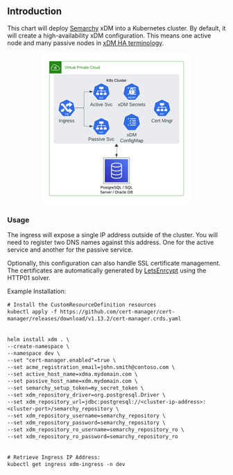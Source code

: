 ## Introduction
This chart will deploy [Semarchy](https://semarchy.com) xDM into a Kubernetes cluster. By default, it will create a high-availability xDM configuration. This means one active node and many passive nodes in [xDM HA terminology](https://www.semarchy.com/doc/semarchy-xdm/xdm/5.3/Install/high-availability.html).

<p align="center">
<img src="/images/xdm_generic_k8_cluster.png" height="350">
</p>

### Usage
The ingress will expose a single IP address outside of the cluster. You will need to register two DNS names against this address. One for the active service and another for the passive service.  

Optionally, this configuration can also handle SSL certificate management. The certificates are automatically generated by [LetsEnrcypt](https://letsencrypt.org/) using the HTTP01 solver.

Example Installation:
```
# Install the CustomResourceDefinition resources
kubectl apply -f https://github.com/cert-manager/cert-manager/releases/download/v1.13.2/cert-manager.crds.yaml


helm install xdm . \
--create-namespace \
--namespace dev \
--set "cert-manager.enabled"=true \
--set acme_registration_email=john.smith@contoso.com \
--set active_host_name=xdma.mydomain.com \
--set passive_host_name=xdm.mydomain.com \
--set semarchy_setup_token=my_secret_token \
--set xdm_repository_driver=org.postgresql.Driver \
--set xdm_repository_url=jdbc:postgresql://<cluster-ip-address>:<cluster-port>/semarchy_repository \
--set xdm_repository_username=semarchy_repository \
--set xdm_repository_password=semarchy_repository \
--set xdm_repository_ro_username=semarchy_repository_ro \
--set xdm_repository_ro_password=semarchy_repository_ro


# Retrieve Ingress IP Address:
kubectl get ingress xdm-ingress -n dev
```
